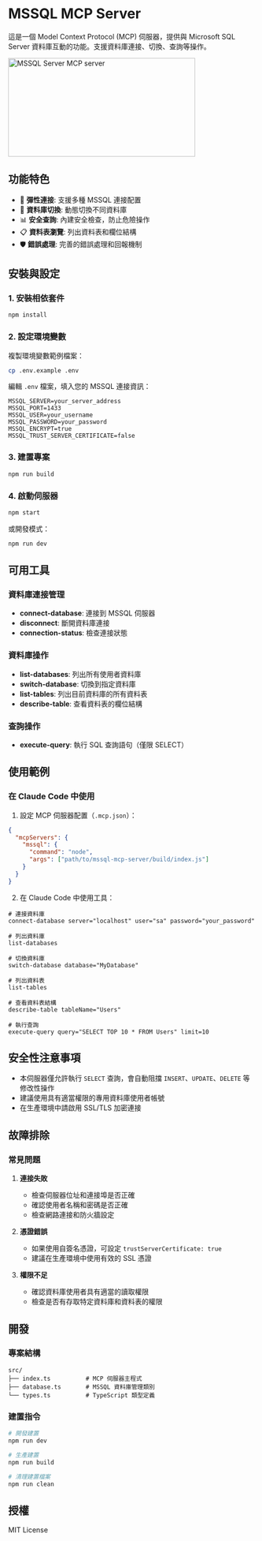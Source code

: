 # MSSQL MCP Server

這是一個 Model Context Protocol (MCP) 伺服器，提供與 Microsoft SQL Server 資料庫互動的功能。支援資料庫連接、切換、查詢等操作。

<a href="https://glama.ai/mcp/servers/@NakiriYuuzu/Mssql-Mcp">
  <img width="380" height="200" src="https://glama.ai/mcp/servers/@NakiriYuuzu/Mssql-Mcp/badge" alt="MSSQL Server MCP server" />
</a>

## 功能特色

- 🔌 **彈性連接**: 支援多種 MSSQL 連接配置
- 🔄 **資料庫切換**: 動態切換不同資料庫
- 📊 **安全查詢**: 內建安全檢查，防止危險操作
- 📋 **資料表瀏覽**: 列出資料表和欄位結構
- 🛡️ **錯誤處理**: 完善的錯誤處理和回報機制

## 安裝與設定

### 1. 安裝相依套件

```bash
npm install
```

### 2. 設定環境變數

複製環境變數範例檔案：

```bash
cp .env.example .env
```

編輯 `.env` 檔案，填入您的 MSSQL 連接資訊：

```env
MSSQL_SERVER=your_server_address
MSSQL_PORT=1433
MSSQL_USER=your_username
MSSQL_PASSWORD=your_password
MSSQL_ENCRYPT=true
MSSQL_TRUST_SERVER_CERTIFICATE=false
```

### 3. 建置專案

```bash
npm run build
```

### 4. 啟動伺服器

```bash
npm start
```

或開發模式：

```bash
npm run dev
```

## 可用工具

### 資料庫連接管理

- **connect-database**: 連接到 MSSQL 伺服器
- **disconnect**: 斷開資料庫連接
- **connection-status**: 檢查連接狀態

### 資料庫操作

- **list-databases**: 列出所有使用者資料庫
- **switch-database**: 切換到指定資料庫
- **list-tables**: 列出目前資料庫的所有資料表
- **describe-table**: 查看資料表的欄位結構

### 查詢操作

- **execute-query**: 執行 SQL 查詢語句（僅限 SELECT）

## 使用範例

### 在 Claude Code 中使用

1. 設定 MCP 伺服器配置（`.mcp.json`）：

```json
{
  "mcpServers": {
    "mssql": {
      "command": "node",
      "args": ["path/to/mssql-mcp-server/build/index.js"]
    }
  }
}
```

2. 在 Claude Code 中使用工具：

```
# 連接資料庫
connect-database server="localhost" user="sa" password="your_password"

# 列出資料庫
list-databases

# 切換資料庫
switch-database database="MyDatabase"

# 列出資料表
list-tables

# 查看資料表結構
describe-table tableName="Users"

# 執行查詢
execute-query query="SELECT TOP 10 * FROM Users" limit=10
```

## 安全性注意事項

- 本伺服器僅允許執行 `SELECT` 查詢，會自動阻擋 `INSERT`、`UPDATE`、`DELETE` 等修改性操作
- 建議使用具有適當權限的專用資料庫使用者帳號
- 在生產環境中請啟用 SSL/TLS 加密連接

## 故障排除

### 常見問題

1. **連接失敗**
   - 檢查伺服器位址和連接埠是否正確
   - 確認使用者名稱和密碼是否正確
   - 檢查網路連接和防火牆設定

2. **憑證錯誤**
   - 如果使用自簽名憑證，可設定 `trustServerCertificate: true`
   - 建議在生產環境中使用有效的 SSL 憑證

3. **權限不足**
   - 確認資料庫使用者具有適當的讀取權限
   - 檢查是否有存取特定資料庫和資料表的權限

## 開發

### 專案結構

```
src/
├── index.ts          # MCP 伺服器主程式
├── database.ts       # MSSQL 資料庫管理類別
└── types.ts          # TypeScript 類型定義
```

### 建置指令

```bash
# 開發建置
npm run dev

# 生產建置
npm run build

# 清理建置檔案
npm run clean
```

## 授權

MIT License
